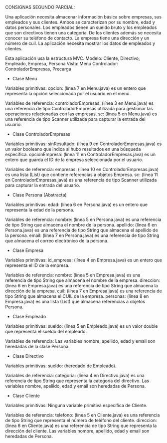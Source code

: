 CONSIGNAS SEGUNDO PARCIAL:

Una aplicación necesita almacenar información básica sobre empresas, sus
empleados y sus clientes.
Ambos se caracterizan por su nombre, edad y datos personales.
Los empleados tienen un sueldo bruto y los empleados que son directivos
tienen una categoría.
De los clientes además se necesita conocer su teléfono de contacto.
La empresa tiene una dirección y un número de cuil.
La aplicación necesita mostrar los datos de empleados y clientes. 

Esta aplicación usa la estructura MVC.
    Modelo: Cliente, Directivo, Empleado, Empresa, Persona
    Vista: Menu
    Controlador: ControladorEmpresas, Precarga

* Clase Menu

Variables primitivas:
    opcion: (línea 7 en Menu.java) es un entero que representa la opción seleccionada por el usuario en el menú.

Variables de referencia:
    controladorEmpresas: (línea 3 en Menu.java) es una referencia de tipo ControladorEmpresas utilizada para gestionar las operaciones relacionadas con las empresas.
    sc: (línea 5 en Menu.java) es una referencia de tipo Scanner utilizada para capturar la entrada del usuario.

* Clase ControladorEmpresas

Variables primitivas:
    sinResultado: (línea 9 en ControladorEmpresas.java) es un valor booleano que indica si hubo resultados en una búsqueda específica.
    opcionEmpresa: (línea 11 en ControladorEmpresas.java) es un entero que guarda el ID de la empresa seleccionada por el usuario.

Variables de referencia:
    empresas: (línea 10 en ControladorEmpresas.java) es una lista (List<Empresa>) que contiene referencias a objetos Empresa.
    sc: (línea 11 en ControladorEmpresas.java) es una referencia de tipo Scanner utilizada para capturar la entrada del usuario.

* Clase Persona (Abstracta)

Variables primitivas:
    edad: (línea 6 en Persona.java) es un entero que representa la edad de la persona.

Variables de referencia:
    nombre: (línea 5 en Persona.java) es una referencia de tipo String que almacena el nombre de la persona.
    apellido: (línea 6 en Persona.java) es una referencia de tipo String que almacena el apellido de la persona.
    email: (línea 7 en Persona.java) es una referencia de tipo String que almacena el correo electrónico de la persona.

* Clase Empresa

Variables primitivas:
    id_empresa: (línea 4 en Empresa.java) es un entero que representa el ID de la empresa.

Variables de referencia:
    nombre: (línea 5 en Empresa.java) es una referencia de tipo String que almacena el nombre de la empresa.
    direccion: (línea 6 en Empresa.java) es una referencia de tipo String que almacena la dirección de la empresa.
    cuil: (línea 7 en Empresa.java) es una referencia de tipo String que almacena el CUIL de la empresa.
    personas: (línea 8 en Empresa.java) es una lista (List<Persona>) que almacena referencias a objetos Persona.

* Clase Empleado

Variables primitivas:
    sueldo: (línea 5 en Empleado.java) es un valor double que representa el sueldo del empleado.

Variables de referencia:
    Las variables nombre, apellido, edad y email son heredadas de la clase Persona.

* Clase Directivo

Variables primitivas:
    sueldo: (heredado de Empleado).

Variables de referencia:
    categoria: (línea 4 en Directivo.java) es una referencia de tipo String que representa la categoría del directivo.
    Las variables nombre, apellido, edad y email son heredadas de Persona.

* Clase Cliente

Variables primitivas:
    Ninguna variable primitiva específica de Cliente.

Variables de referencia:
    telefono: (línea 5 en Cliente.java) es una referencia de tipo String que representa el número de teléfono del cliente.
    direccion: (línea 6 en Cliente.java) es una referencia de tipo String que representa la dirección del cliente.
    Las variables nombre, apellido, edad y email son heredadas de Persona.